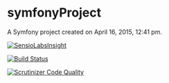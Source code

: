 symfonyProject
==============

A Symfony project created on April 16, 2015, 12:41 pm.

[![SensioLabsInsight](https://insight.sensiolabs.com/projects/d35dc9e1-06f0-492e-96b3-1f8f3ecb24a3/big.png)](https://insight.sensiolabs.com/projects/d35dc9e1-06f0-492e-96b3-1f8f3ecb24a3)

[![Build Status](https://travis-ci.org/symfonytn/symfonyStandard.svg?branch=master)](https://travis-ci.org/symfonytn/symfonyStandard)

[![Scrutinizer Code Quality](https://scrutinizer-ci.com/g/symfonytn/symfonyStandard/badges/quality-score.png?b=master)](https://scrutinizer-ci.com/g/symfonytn/symfonyStandard/?branch=master)